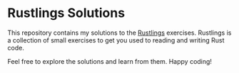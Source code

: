 # Rustlings Solutions

This repository contains my solutions to the [Rustlings](https://github.com/rust-lang/rustlings) exercises. Rustlings is a collection of small exercises to get you used to reading and writing Rust code.

Feel free to explore the solutions and learn from them. Happy coding!